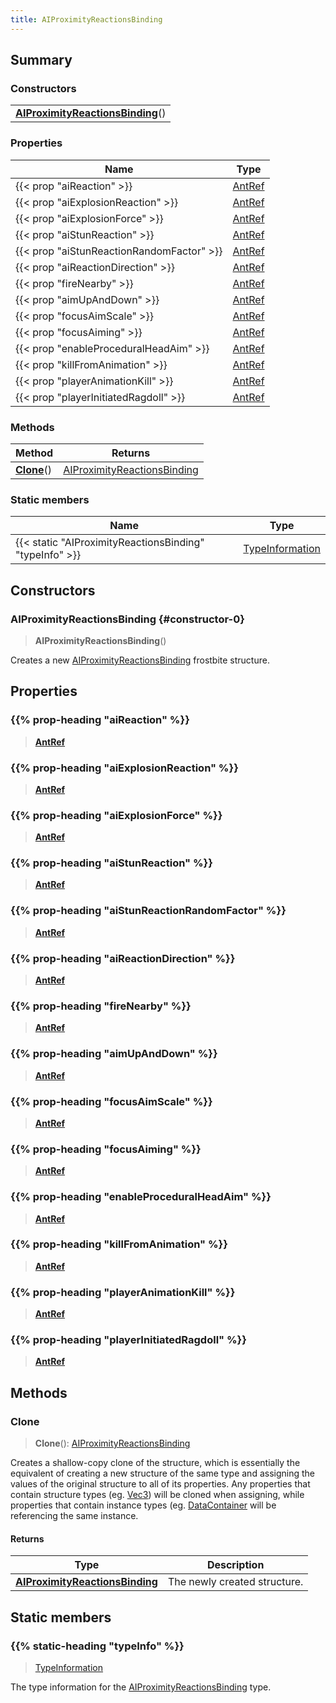 ```yaml
---
title: AIProximityReactionsBinding
---
```



## Summary
### Constructors
| |
| ----------- |
| **[AIProximityReactionsBinding](#constructor-0)**() |

### Properties
| Name | Type |
| ---- | ---- |
| {{< prop "aiReaction" >}} | [AntRef](/vext/ref/fb/antref) |
| {{< prop "aiExplosionReaction" >}} | [AntRef](/vext/ref/fb/antref) |
| {{< prop "aiExplosionForce" >}} | [AntRef](/vext/ref/fb/antref) |
| {{< prop "aiStunReaction" >}} | [AntRef](/vext/ref/fb/antref) |
| {{< prop "aiStunReactionRandomFactor" >}} | [AntRef](/vext/ref/fb/antref) |
| {{< prop "aiReactionDirection" >}} | [AntRef](/vext/ref/fb/antref) |
| {{< prop "fireNearby" >}} | [AntRef](/vext/ref/fb/antref) |
| {{< prop "aimUpAndDown" >}} | [AntRef](/vext/ref/fb/antref) |
| {{< prop "focusAimScale" >}} | [AntRef](/vext/ref/fb/antref) |
| {{< prop "focusAiming" >}} | [AntRef](/vext/ref/fb/antref) |
| {{< prop "enableProceduralHeadAim" >}} | [AntRef](/vext/ref/fb/antref) |
| {{< prop "killFromAnimation" >}} | [AntRef](/vext/ref/fb/antref) |
| {{< prop "playerAnimationKill" >}} | [AntRef](/vext/ref/fb/antref) |
| {{< prop "playerInitiatedRagdoll" >}} | [AntRef](/vext/ref/fb/antref) |

### Methods
| Method | Returns |
| ------ | ---- |
| **[Clone](#clone)**() | [AIProximityReactionsBinding](/vext/ref/fb/aiproximityreactionsbinding) |

### Static members
| Name | Type |
| ---- | ---- |
| {{< static "AIProximityReactionsBinding" "typeInfo" >}} | [TypeInformation](/vext/ref/shared/class/typeinformation) |

## Constructors
### AIProximityReactionsBinding {#constructor-0}
> **AIProximityReactionsBinding**()

Creates a new [AIProximityReactionsBinding](/vext/ref/fb/aiproximityreactionsbinding) frostbite structure.

## Properties
### {{% prop-heading "aiReaction" %}}
> **[AntRef](/vext/ref/fb/antref)**

### {{% prop-heading "aiExplosionReaction" %}}
> **[AntRef](/vext/ref/fb/antref)**

### {{% prop-heading "aiExplosionForce" %}}
> **[AntRef](/vext/ref/fb/antref)**

### {{% prop-heading "aiStunReaction" %}}
> **[AntRef](/vext/ref/fb/antref)**

### {{% prop-heading "aiStunReactionRandomFactor" %}}
> **[AntRef](/vext/ref/fb/antref)**

### {{% prop-heading "aiReactionDirection" %}}
> **[AntRef](/vext/ref/fb/antref)**

### {{% prop-heading "fireNearby" %}}
> **[AntRef](/vext/ref/fb/antref)**

### {{% prop-heading "aimUpAndDown" %}}
> **[AntRef](/vext/ref/fb/antref)**

### {{% prop-heading "focusAimScale" %}}
> **[AntRef](/vext/ref/fb/antref)**

### {{% prop-heading "focusAiming" %}}
> **[AntRef](/vext/ref/fb/antref)**

### {{% prop-heading "enableProceduralHeadAim" %}}
> **[AntRef](/vext/ref/fb/antref)**

### {{% prop-heading "killFromAnimation" %}}
> **[AntRef](/vext/ref/fb/antref)**

### {{% prop-heading "playerAnimationKill" %}}
> **[AntRef](/vext/ref/fb/antref)**

### {{% prop-heading "playerInitiatedRagdoll" %}}
> **[AntRef](/vext/ref/fb/antref)**

## Methods
### Clone
> **Clone**(): [AIProximityReactionsBinding](/vext/ref/fb/aiproximityreactionsbinding)

Creates a shallow-copy clone of the structure, which is essentially the equivalent of creating a new structure of the same type and assigning the values of the original structure to all of its properties. Any properties that contain structure types (eg. [Vec3](/vext/ref/shared/class/vec3)) will be cloned when assigning, while properties that contain instance types (eg. [DataContainer](/vext/ref/shared/class/datacontainer) will be referencing the same instance.

#### Returns
| Type | Description |
| ---- | ----------- |
| **[AIProximityReactionsBinding](/vext/ref/fb/aiproximityreactionsbinding)** | The newly created structure. |

## Static members
### {{% static-heading "typeInfo" %}}
> [TypeInformation](/vext/ref/shared/class/typeinformation)

The type information for the [AIProximityReactionsBinding](/vext/ref/fb/aiproximityreactionsbinding) type.

